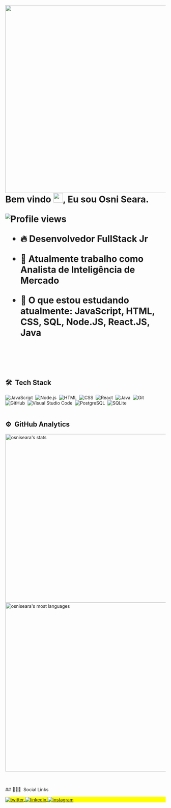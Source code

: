<img align="right" height="590em" 
src="https://raw.githubusercontent.com/gist/osniseara/acb6a500acef575b8c0a2b51233e9165/raw/a7649c53e8937fba440a096b4059b97ea382af57/githubcard.svg"/>

<h1 align="left">Bem vindo <img src="https://raw.githubusercontent.com/kaueMarques/kaueMarques/master/hi.gif" width="30px">, Eu sou Osni Seara.

<p align="left"> <img src="https://komarev.com/ghpvc/?username=osniseara&color=yellow" alt="Profile views" /> </p>

  
  
- 🔥 Desenvolvedor FullStack Jr

- 🔭 Atualmente trabalho como Analista de Inteligência de Mercado
 
- 💬 O que estou estudando atualmente: JavaScript, HTML, CSS, SQL, Node.JS, React.JS, Java

<br><br>
## 🛠 &nbsp;Tech Stack
![JavaScript](https://img.shields.io/badge/-JavaScript-05122A?style=flat&logo=javascript)&nbsp;
![Node.js](https://img.shields.io/badge/-Node.js-05122A?style=flat&logo=node.js)&nbsp;
![HTML](https://img.shields.io/badge/-HTML-05122A?style=flat&logo=HTML5)&nbsp;
![CSS](https://img.shields.io/badge/-CSS-05122A?style=flat&logo=CSS3&logoColor=1572B6)&nbsp;
![React](https://img.shields.io/badge/-React-05122A?style=flat&logo=react)&nbsp;
![Java](https://img.shields.io/badge/-Java-05122A?style=flat&logo=java)&nbsp;
![Git](https://img.shields.io/badge/-Git-05122A?style=flat&logo=git)&nbsp;
![GitHub](https://img.shields.io/badge/-GitHub-05122A?style=flat&logo=github)&nbsp;
![Visual Studio Code](https://img.shields.io/badge/-Visual%20Studio%20Code-05122A?style=flat&logo=visual-studio-code&logoColor=007ACC)&nbsp;
![PostgreSQL](https://img.shields.io/badge/-PostgreSQL-05122A?style=flat&logo=postgresql)&nbsp;
![SQLite](https://img.shields.io/badge/-SQLite-05122A?style=flat&logo=sqlite)&nbsp;
<br><br>
## ⚙️ &nbsp;GitHub Analytics
<p align="left">
<img width="530em" src="https://github-readme-stats.vercel.app/api?username=osniseara&show_icons=true&theme=vision-friendly-dark" alt="osniseara's stats"/>
<img width="530em" src="https://github-readme-stats.vercel.app/api/top-langs/?username=osniseara&layout=compact&theme=vision-friendly-dark" alt="osniseara's most languages"/>
</p>
<br><br>
## 👨🏽‍🦲 &nbsp;Social Links
<p align="left" style="background:yellow">

<a href="https://twitter.com/osniseara_" target="_blank">
  <img align="center" src="https://img.shields.io/badge/-osniseara_-05122A?style=flat&logo=twitter" alt="twitter"/>  
</a>
<a href="https://linkedin.com/in/osniseara" target="_blank">
  <img align="center" src="https://img.shields.io/badge/-osniseara-05122A?style=flat&logo=linkedin" alt="linkedin"/>
</a>
<a href="https://instagram.com/osniseara" target="_blank">
 <img align="center" src="https://img.shields.io/badge/-osniseara-05122A?style=flat&logo=instagram" alt="instagram"/>
</a>

</p>
